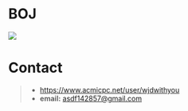 # BOJ
[![](https://d2gd6pc034wcta.cloudfront.net/images/logo.png)](https://www.acmicpc.net)

# Contact
> - https://www.acmicpc.net/user/wjdwithyou
> - **email:** asdf142857@gmail.com
